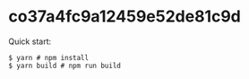 # co37a4fc9a12459e52de81c9d

Quick start:

```
$ yarn # npm install
$ yarn build # npm run build
````
